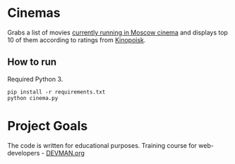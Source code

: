 # Cinemas

Grabs a list of movies [currently running in Moscow cinema](https://www.afisha.ru/msk/schedule_cinema/) and displays top 10 of them according to ratings from [Kinopoisk](https://plus.kinopoisk.ru).

## How to run
Required Python 3.
```
pip install -r requirements.txt
python cinema.py
```

# Project Goals

The code is written for educational purposes. Training course for web-developers - [DEVMAN.org](https://devman.org)
